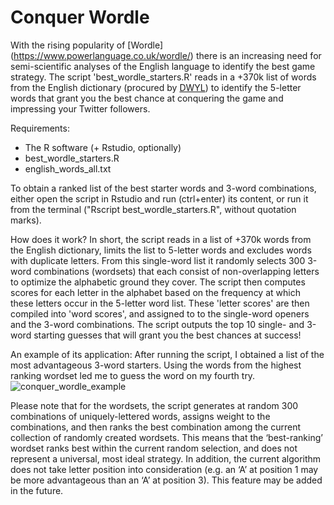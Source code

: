 # Conquer Wordle

With the rising popularity of [Wordle] (https://www.powerlanguage.co.uk/wordle/) there is an increasing need for semi-scientific analyses of the English language to identify the best game strategy. The script 'best_wordle_starters.R' reads in a +370k list of words from the English dictionary (procured by [DWYL](https://github.com/dwyl/english-words)) to identify the 5-letter words that grant you the best chance at conquering the game and impressing your Twitter followers.

Requirements:
- The R software (+ Rstudio, optionally)
- best_wordle_starters.R
- english_words_all.txt

To obtain a ranked list of the best starter words and 3-word combinations, either open the script in Rstudio and run (ctrl+enter) its content, or run it from the terminal ("Rscript best_wordle_starters.R", without quotation marks). 

How does it work? In short, the script reads in a list of +370k words from the English dictionary, limits the list to 5-letter words and excludes words with duplicate letters. From this single-word list it randomly selects 300 3-word combinations (wordsets) that each consist of non-overlapping letters to optimize the alphabetic ground they cover.   The script then computes scores for each letter in the alphabet based on the frequency at which these letters occur in the 5-letter word list. These 'letter scores' are then compiled into 'word scores', and assigned to to the single-word openers and the 3-word combinations. The script outputs the top 10 single- and 3-word starting guesses that will grant you the best chances at success!

An example of its application: After running the script, I obtained a list of the most advantageous 3-word starters. Using the words from the highest ranking wordset led me to guess the word on my fourth try. 
![conquer_wordle_example](https://user-images.githubusercontent.com/49392075/152574661-d55c197a-b835-42ae-aa06-563a7ab8f4a7.png)

Please note that for the wordsets, the script generates at random 300 combinations of uniquely-lettered words, assigns weight to the combinations, and then ranks the best combination among the current collection of randomly created wordsets. This means that the ‘best-ranking’ wordset ranks best within the current random selection, and does not represent a universal, most ideal strategy. In addition, the current algorithm does not take letter position into consideration (e.g. an ‘A’ at position 1 may be more advantageous than an ‘A’ at position 3). This feature may be added in the future. 
